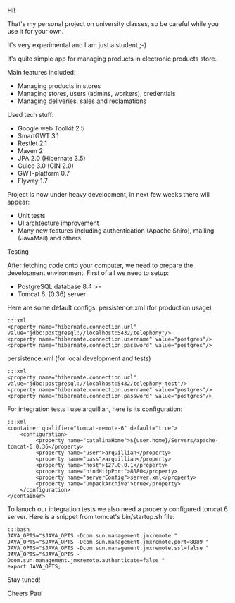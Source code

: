 Hi!

That's my personal project on university classes,
so be careful while you use it for your own.

It's very experimental and I am just a student ;-)

It's quite simple app for managing products in electronic products store.

Main features included: 
- Managing products in stores
- Managing stores, users (admins, workers), credentials
- Managing deliveries, sales and reclamations

Used tech stuff:
- Google web Toolkit 2.5
- SmartGWT 3.1
- Restlet 2.1
- Maven 2
- JPA 2.0 (Hibernate 3.5)
- Guice 3.0 (GIN 2.0)
- GWT-platform 0.7
- Flyway 1.7

Project is now under heavy development, in next few weeks there will appear:
- Unit tests
- UI archtecture improvement
- Many new features including authentication (Apache Shiro), mailing (JavaMail) and others.

Testing

After fetching code onto your computer, we need to prepare the development environment.
First of all we need to setup:
- PostgreSQL database 8.4 >=
- Tomcat 6. (0.36) server

Here are some default configs:
persistence.xml (for production usage)

    :::xml
    <property name="hibernate.connection.url" value="jdbc:postgresql://localhost:5432/telephony"/>
    <property name="hibernate.connection.username" value="postgres"/>
    <property name="hibernate.connection.password" value="postgres"/>


persistence.xml (for local development and tests)

    :::xml
    <property name="hibernate.connection.url" value="jdbc:postgresql://localhost:5432/telephony-test"/>
    <property name="hibernate.connection.username" value="postgres"/>
    <property name="hibernate.connection.password" value="postgres"/>


For integration tests I use arquillian, here is its configuration:

    :::xml
    <container qualifier="tomcat-remote-6" default="true">
        <configuration>
             <property name="catalinaHome">${user.home}/Servers/apache-tomcat-6.0.36</property>
             <property name="user">arquillian</property>
             <property name="pass">arquillian</property>
             <property name="host">127.0.0.1</property>
             <property name="bindHttpPort">8080</property>
             <property name="serverConfig">server.xml</property>
             <property name="unpackArchive">true</property>
        </configuration>
    </container>


To lanuch our integration tests we also need a properly configured tomcat 6 server.
Here is a snippet from tomcat's bin/startup.sh file:

    :::bash
    JAVA_OPTS="$JAVA_OPTS -Dcom.sun.management.jmxremote "
    JAVA_OPTS="$JAVA_OPTS -Dcom.sun.management.jmxremote.port=8089 "
    JAVA_OPTS="$JAVA_OPTS -Dcom.sun.management.jmxremote.ssl=false "
    JAVA_OPTS="$JAVA_OPTS -Dcom.sun.management.jmxremote.authenticate=false "
    export JAVA_OPTS;


Stay tuned!



Cheers 
Paul